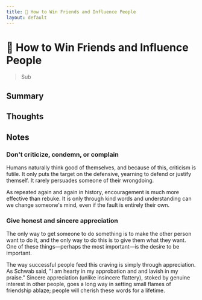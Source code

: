 ```yaml
---
title: 🤝 How to Win Friends and Influence People
layout: default
---
```


# 🤝 How to Win Friends and Influence People

> Sub

## Summary

## Thoughts

## Notes
### Don't criticize, condemn, or complain
Humans naturally think good of themselves, and because of this, criticism is futile. It only puts the target on the defensive, yearning to defend or justify themself. It rarely persuades someone of their wrongdoing.

As repeated again and again in history, encouragement is much more effective than rebuke. It is only through kind words and understanding can we change someone's mind, even if the fault is entirely their own.

### Give honest and sincere appreciation
The only way to get someone to do something is to make the other person want to do it, and the only way to do this is to give them what they want. One of these things—perhaps the most important—is the desire to be important.

The way successful people feed this craving is simply through appreciation. As Schwab said, "I am hearty in my approbation and and lavish in my praise." Sincere appreciation (unlike insincere flattery), stoked by genuine interest in other people, goes a long way in setting small flames of friendship ablaze; people will cherish these words for a lifetime.

